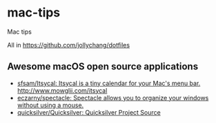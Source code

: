 # mac-tips
Mac tips
  
  
All in https://github.com/jollychang/dotfiles

## Awesome macOS open source applications

* [sfsam/Itsycal: Itsycal is a tiny calendar for your Mac's menu bar\. http://www\.mowglii\.com/itsycal](https://github.com/sfsam/itsycal)
* [eczarny/spectacle: Spectacle allows you to organize your windows without using a mouse\.](https://github.com/eczarny/spectacle)
* [quicksilver/Quicksilver: Quicksilver Project Source](https://github.com/quicksilver/Quicksilver)
